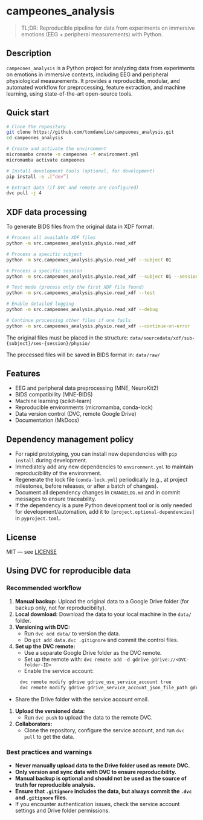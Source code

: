 # campeones_analysis

> TL;DR: Reproducible pipeline for data from experiments on immersive emotions (EEG + peripheral measurements) with Python.

## Description

`campeones_analysis` is a Python project for analyzing data from experiments on emotions in immersive contexts, including EEG and peripheral physiological measurements. It provides a reproducible, modular, and automated workflow for preprocessing, feature extraction, and machine learning, using state-of-the-art open-source tools.

## Quick start

```bash
# Clone the repository
git clone https://github.com/tomdamelio/campeones_analysis.git
cd campeones_analysis

# Create and activate the environment
micromamba create -n campeones -f environment.yml
micromamba activate campeones

# Install development tools (optional, for development)
pip install -e .[“dev”]

# Extract data (if DVC and remote are configured)
dvc pull -j 4
```

## XDF data processing

To generate BIDS files from the original data in XDF format:

```bash
# Process all available XDF files
python -m src.campeones_analysis.physio.read_xdf

# Process a specific subject
python -m src.campeones_analysis.physio.read_xdf --subject 01

# Process a specific session
python -m src.campeones_analysis.physio.read_xdf --subject 01 --session VR

# Test mode (process only the first XDF file found)
python -m src.campeones_analysis.physio.read_xdf --test

# Enable detailed logging
python -m src.campeones_analysis.physio.read_xdf --debug

# Continue processing other files if one fails
python -m src.campeones_analysis.physio.read_xdf --continue-on-error
```

The original files must be placed in the structure:
`data/sourcedata/xdf/sub-{subject}/ses-{session}/physio/`

The processed files will be saved in BIDS format in:
`data/raw/`

## Features

- EEG and peripheral data preprocessing (MNE, NeuroKit2)
- BIDS compatibility (MNE-BIDS)
- Machine learning (scikit-learn)
- Reproducible environments (micromamba, conda-lock)
- Data version control (DVC, remote Google Drive)
- Documentation (MkDocs)

## Dependency management policy

- For rapid prototyping, you can install new dependencies with `pip install` during development.
- Immediately add any new dependencies to `environment.yml` to maintain reproducibility of the environment.
- Regenerate the lock file (`conda-lock.yml`) periodically (e.g., at project milestones, before releases, or after a batch of changes).
- Document all dependency changes in `CHANGELOG.md` and in commit messages to ensure traceability.
- If the dependency is a pure Python development tool or is only needed for development/automation, add it to `[project.optional-dependencies]` in `pyproject.toml`.

## License

MIT — see [LICENSE](LICENSE)

## Using DVC for reproducible data

### Recommended workflow

1. **Manual backup:** Upload the original data to a Google Drive folder (for backup only, not for reproducibility).
2. **Local download:** Download the data to your local machine in the `data/` folder.
3. **Versioning with DVC:**
   - Run `dvc add data/` to version the data.
   - Do `git add data.dvc .gitignore` and commit the control files.
4. **Set up the DVC remote:**
   - Use a separate Google Drive folder as the DVC remote.
   - Set up the remote with: `dvc remote add -d gdrive gdrive://<DVC-folder-ID>`
   - Enable the service account:
  
```bash
     dvc remote modify gdrive gdrive_use_service_account true
     dvc remote modify gdrive gdrive_service_account_json_file_path gdrive-sa.json
```

   - Share the Drive folder with the service account email.
  
1. **Upload the versioned data:**
   - Run `dvc push` to upload the data to the remote DVC.
2. **Collaborators:**
   - Clone the repository, configure the service account, and run `dvc pull` to get the data.

### Best practices and warnings

- **Never manually upload data to the Drive folder used as remote DVC.**
- **Only version and sync data with DVC to ensure reproducibility.**
- **Manual backup is optional and should not be used as the source of truth for reproducible analysis.**
- **Ensure that `.gitignore` includes the data, but always commit the `.dvc` and `.gitignore` files.**
- If you encounter authentication issues, check the service account settings and Drive folder permissions.